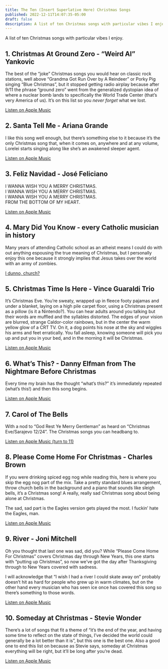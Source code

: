```yaml
---
title: The Ten (Insert Superlative Here) Christmas Songs
published: 2022-12-11T14:07:35-05:00
draft: false
description: A list of ten Christmas songs with particular vibes I enjoy.
---
```


A list of ten Christmas songs with particular vibes I enjoy.

## 1. Christmas At Ground Zero - “Weird Al” Yankovic
The best of the “joke” Christmas songs you would hear on classic rock stations, well above “Grandma Got Run Over by A Reindeer” or Porky Pig singing “Blue Christmas”, but it stopped getting radio airplay because after 9/11 the phrase “ground zero” went from the generalized dystopian idea of where a nuclear bomb lands to specifically the World Trade Center (that’s very America of us). It’s on this list so you _never forget_ what we lost.

[Listen on Apple Music](https://music.apple.com/us/album/christmas-at-ground-zero/250494835?i=250494908)

## 2. Santa Tell Me - Ariana Grande
I like this song well enough, but there’s something else to it because it’s the only Christmas song that, when it comes on, anywhere and at any volume, Lorelei starts singing along like she’s an awakened sleeper agent.

[Listen on Apple Music](https://music.apple.com/us/album/santa-tell-me/1444319981?i=1444319982)

## 3. Feliz Navidad - José Feliciano
I WANNA WISH YOU A MERRY CHRISTMAS.\
I WANNA WISH YOU A MERRY CHRISTMAS.\
I WANNA WISH YOU A MERRY CHRISTMAS.\
FROM THE BOTTOM OF MY HEART.

[Listen on Apple Music](https://music.apple.com/us/album/feliz-navidad/255615877?i=255615879)

## 4. Mary Did You Know - every Catholic musician in history
Many years of attending Catholic school as an atheist means I could do with out anything espousing the true meaning of Christmas, but I personally enjoy this one because it strongly implies that Jesus takes over the world with an army of zombies.

[I dunno, church?](https://www.vatican.va/content/vatican/en.html)

## 5. Christmas Time Is Here - Vince Guaraldi Trio
It’s Christmas Eve. You’re sweaty, wrapped up in fleece footy pajamas and under a blanket, laying on a high pile carpet floor, using a Christmas present as a pillow (is it a Nintendo?). You can hear adults around you talking but their words are muffled and the syllables distorted. The edges of your vision are blurred, strange Caldor-color rainbows, but in the center the warm yellow glow of a CRT TV. On it, a dog points his nose at the sky and wiggles his arms and feet erratically. You fall asleep, knowing someone will pick you up and put you in your bed, and in the morning it will be Christmas.

[Listen on Apple Music](https://music.apple.com/us/album/christmas-time-is-here-vocal-version/1440948781?i=1440949308)

## 6. What’s This? - Danny Elfman from The Nightmare Before Christmas
Every time my brain has the thought “what’s this?” it’s immediately repeated (what’s this!) and then this song begins.

[Listen on Apple Music](https://music.apple.com/us/album/whats-this/1440662430?i=1440662601)

## 7. Carol of The Bells
With a nod to “God Rest Ye Merry Gentleman” as heard on “Christmas Eve/Sarajevo 12/24”. The Christmas songs you can headbang to.

[Listen on Apple Music (turn to 11)](https://music.apple.com/us/album/christmas-sarajevo-12-24-instrumental/206345419?i=206345482)

## 8. Please Come Home For Christmas - Charles Brown
If you were drinking spiced egg nog while reading this, here is where you skip the egg nog part of the mix. Take a pretty standard blues arrangement, throw church bells in the background and a piano that sounds like sleigh bells, it’s a Christmas song! A really, really sad Christmas song about being alone at Christmas.

The sad, sad part is the Eagles version gets played the most. I fuckin’ hate the Eagles, man.

[Listen on Apple Music](https://music.apple.com/us/album/please-come-home-for-christmas/214325415?i=214325498)

## 9. River - Joni Mitchell
Oh you thought that last one was sad, did you? While “Please Come Home For Christmas” covers Christmas day through New Years, this one starts with “putting up Christmas”, so now we’ve got the day after Thanksgiving through to New Years covered with sadness.

I will acknowledge that “I wish I had a river I could skate away on” probably doesn’t hit as hard for people who grew up in warm climates, but on the other hand every musician who has seen ice once has covered this song so there’s something to those words.

[Listen on Apple Music](https://music.apple.com/us/album/river/1492263092?i=1492263130)

## 10. Someday at Christmas - Stevie Wonder
There’s a lot of songs that fit a theme of “it’s the end of the year, and having some time to reflect on the state of things, I’ve decided the world could generally be a lot better than it is”, but this one is the best one. Also a good one to end this list on because as Stevie says, someday at Christmas everything will be right, but it’ll be long after you’re dead.

[Listen on Apple Music](https://music.apple.com/us/album/someday-at-christmas/1443206142?i=1443206146)